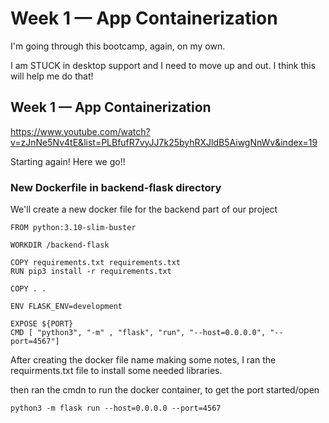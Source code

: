 # Week 1 — App Containerization

I'm going through this bootcamp, again, on my own. 

I am STUCK in desktop support and I need to move up and out.
I think this will help me do that!

## Week 1 — App Containerization
https://www.youtube.com/watch?v=zJnNe5Nv4tE&list=PLBfufR7vyJJ7k25byhRXJldB5AiwgNnWv&index=19

Starting again!  Here we go!!

### New Dockerfile in backend-flask directory

We'll create a new docker file for the backend part of our project

```
FROM python:3.10-slim-buster

WORKDIR /backend-flask

COPY requirements.txt requirements.txt
RUN pip3 install -r requirements.txt

COPY . .

ENV FLASK_ENV=development

EXPOSE ${PORT}
CMD [ "python3", "-m" , "flask", "run", "--host=0.0.0.0", "--port=4567"]

```

After creating the docker file name making some notes,
I ran the requirments.txt file to install some needed libraries.

then ran the cmdn to run the docker container, to get the port started/open

``` 
python3 -m flask run --host=0.0.0.0 --port=4567

```